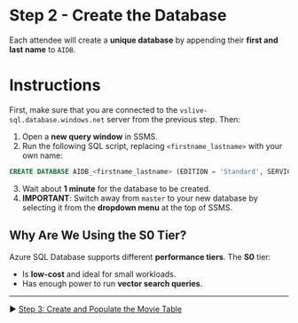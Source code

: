 ﻿# Step 2 - Create the Database

Each attendee will create a **unique database** by appending their **first and last name** to `AIDB`.

# Instructions

First, make sure that you are connected to the `vslive-sql.database.windows.net` server from the previous step. Then:

1. Open a **new query window** in SSMS.
2. Run the following SQL script, replacing `<firstname_lastname>` with your own name:

```sql
CREATE DATABASE AIDB_<firstname_lastname> (EDITION = 'Standard', SERVICE_OBJECTIVE = 'S0');
```

3. Wait about **1 minute** for the database to be created.
4. **IMPORTANT**: Switch away from `master` to your new database by selecting it from the **dropdown menu** at the top of SSMS.

## Why Are We Using the S0 Tier?

Azure SQL Database supports different **performance tiers**. The **S0** tier:

- Is **low-cost** and ideal for small workloads.
- Has enough power to run **vector search queries**.

___

▶ [Step 3: Create and Populate the Movie Table](https://github.com/lennilobel/sql2022-workshop-hol-vegas2025/blob/master/HOL/4.%20AI%20Features/1.%20Vector%20Search/3.%20Create%20and%20Populate%20the%20Movie%20Table.md)
